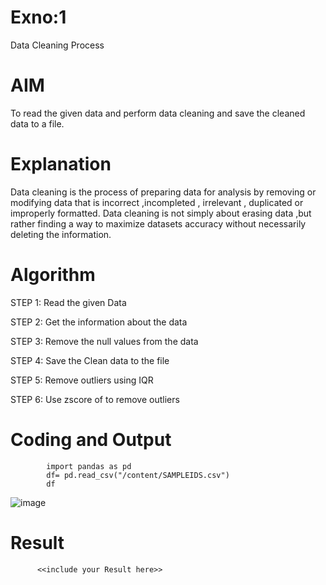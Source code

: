 # Exno:1
Data Cleaning Process

# AIM
To read the given data and perform data cleaning and save the cleaned data to a file.

# Explanation
Data cleaning is the process of preparing data for analysis by removing or modifying data that is incorrect ,incompleted , irrelevant , duplicated or improperly formatted. Data cleaning is not simply about erasing data ,but rather finding a way to maximize datasets accuracy without necessarily deleting the information.

# Algorithm
STEP 1: Read the given Data

STEP 2: Get the information about the data

STEP 3: Remove the null values from the data

STEP 4: Save the Clean data to the file

STEP 5: Remove outliers using IQR

STEP 6: Use zscore of to remove outliers

# Coding and Output
            
            import pandas as pd
            df= pd.read_csv("/content/SAMPLEIDS.csv")
            df
            
![image](https://github.com/user-attachments/assets/d9b053ff-e8b3-4853-a1be-64b13062ba53)

# Result
          <<include your Result here>>
